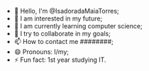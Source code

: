 - 👋 Hello, I'm @IsadoradaMaiaTorres;
- 👀 I am interested in my future;
- 🌱 I am currently learning computer science;
- 💞️ I try to collaborate in my goals;
- 📫 How to contact me ########;
- 😄 Pronouns: I/my;
- ⚡ Fun fact: 1st year studying IT.

<!---
IsadoradaMaiaTorres/IsadoradaMaiaTorres is a ✨ special ✨ repository because its `README.md` (this file) appears in your GitHub profile.
You can click the Preview link to see your changes.
--->
